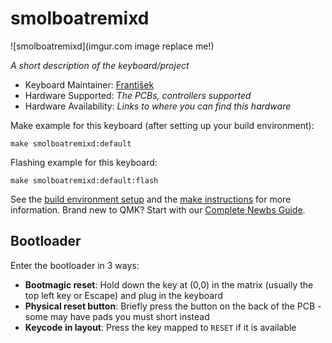 # smolboatremixd

![smolboatremixd](imgur.com image replace me!)

*A short description of the keyboard/project*

* Keyboard Maintainer: [František](https://github.com/sch3fr)
* Hardware Supported: *The PCBs, controllers supported*
* Hardware Availability: *Links to where you can find this hardware*

Make example for this keyboard (after setting up your build environment):

    make smolboatremixd:default

Flashing example for this keyboard:

    make smolboatremixd:default:flash

See the [build environment setup](https://docs.qmk.fm/#/getting_started_build_tools) and the [make instructions](https://docs.qmk.fm/#/getting_started_make_guide) for more information. Brand new to QMK? Start with our [Complete Newbs Guide](https://docs.qmk.fm/#/newbs).

## Bootloader

Enter the bootloader in 3 ways:

* **Bootmagic reset**: Hold down the key at (0,0) in the matrix (usually the top left key or Escape) and plug in the keyboard
* **Physical reset button**: Briefly press the button on the back of the PCB - some may have pads you must short instead
* **Keycode in layout**: Press the key mapped to `RESET` if it is available
